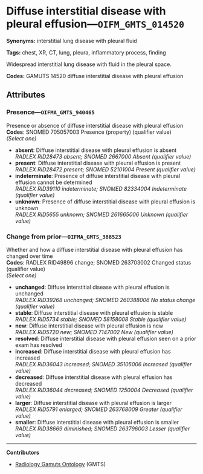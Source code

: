 # Diffuse interstitial disease with pleural effusion—`OIFM_GMTS_014520`

**Synonyms:** interstitial lung disease with pleural fluid

**Tags:** chest, XR, CT, lung, pleura, inflammatory process, finding

Widespread interstitial lung disease with fluid in the pleural space.

**Codes:** GAMUTS 14520 diffuse interstitial disease with pleural effusion

## Attributes

### Presence—`OIFMA_GMTS_940465`

Presence or absence of diffuse interstitial disease with pleural effusion  
**Codes**: SNOMED 705057003 Presence (property) (qualifier value)  
*(Select one)*

- **absent**: Diffuse interstitial disease with pleural effusion is absent  
_RADLEX RID28473 absent; SNOMED 2667000 Absent (qualifier value)_
- **present**: Diffuse interstitial disease with pleural effusion is present  
_RADLEX RID28472 present; SNOMED 52101004 Present (qualifier value)_
- **indeterminate**: Presence of diffuse interstitial disease with pleural effusion cannot be determined  
_RADLEX RID39110 indeterminate; SNOMED 82334004 Indeterminate (qualifier value)_
- **unknown**: Presence of diffuse interstitial disease with pleural effusion is unknown  
_RADLEX RID5655 unknown; SNOMED 261665006 Unknown (qualifier value)_

### Change from prior—`OIFMA_GMTS_388523`

Whether and how a diffuse interstitial disease with pleural effusion has changed over time  
**Codes**: RADLEX RID49896 change; SNOMED 263703002 Changed status (qualifier value)  
*(Select one)*

- **unchanged**: Diffuse interstitial disease with pleural effusion is unchanged  
_RADLEX RID39268 unchanged; SNOMED 260388006 No status change (qualifier value)_
- **stable**: Diffuse interstitial disease with pleural effusion is stable  
_RADLEX RID5734 stable; SNOMED 58158008 Stable (qualifier value)_
- **new**: Diffuse interstitial disease with pleural effusion is new  
_RADLEX RID5720 new; SNOMED 7147002 New (qualifier value)_
- **resolved**: Diffuse interstitial disease with pleural effusion seen on a prior exam has resolved  
- **increased**: Diffuse interstitial disease with pleural effusion has increased  
_RADLEX RID36043 increased; SNOMED 35105006 Increased (qualifier value)_
- **decreased**: Diffuse interstitial disease with pleural effusion has decreased  
_RADLEX RID36044 decreased; SNOMED 1250004 Decreased (qualifier value)_
- **larger**: Diffuse interstitial disease with pleural effusion is larger  
_RADLEX RID5791 enlarged; SNOMED 263768009 Greater (qualifier value)_
- **smaller**: Diffuse interstitial disease with pleural effusion is smaller  
_RADLEX RID38669 diminished; SNOMED 263796003 Lesser (qualifier value)_

---

**Contributors**

- [Radiology Gamuts Ontology](https://gamuts.net/) (GMTS)